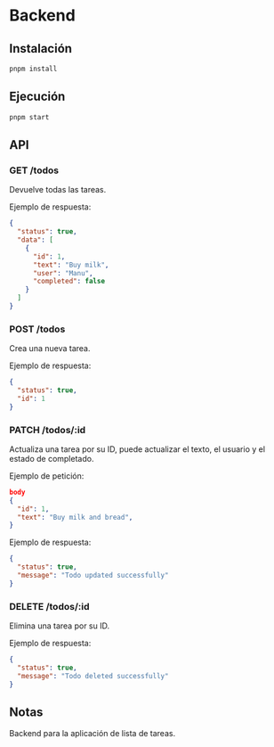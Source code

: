 # Backend

## Instalación

```bash
pnpm install
```

## Ejecución

```bash
pnpm start
```

## API

### GET /todos

Devuelve todas las tareas.

Ejemplo de respuesta:

```json
{
  "status": true,
  "data": [
    {
      "id": 1,
      "text": "Buy milk",
      "user": "Manu",
      "completed": false
    }
  ]
}
```

### POST /todos

Crea una nueva tarea.

Ejemplo de respuesta:

```json
{
  "status": true,
  "id": 1
}
```

### PATCH /todos/:id

Actualiza una tarea por su ID, puede actualizar el texto, el usuario y el estado de completado.

Ejemplo de petición:

```json
body
{
  "id": 1,
  "text": "Buy milk and bread",
}
```

Ejemplo de respuesta:

```json
{
  "status": true,
  "message": "Todo updated successfully"
}
```

### DELETE /todos/:id

Elimina una tarea por su ID.

Ejemplo de respuesta:

```json
{
  "status": true,
  "message": "Todo deleted successfully"
}
```

## Notas

Backend para la aplicación de lista de tareas.